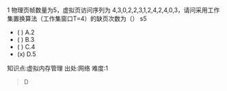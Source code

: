 1
物理页帧数量为5，虚拟页访问序列为 4,3,0,2,2,3,1,2,4,2,4,0,3，请问采用工作集置换算法（工作集窗口T=4）的缺页次数为（） s5
- ( ) A.2
- ( ) B.3
- ( ) C.4
- (x) D.5

知识点:虚拟内存管理
出处:网络
难度:1
> D
